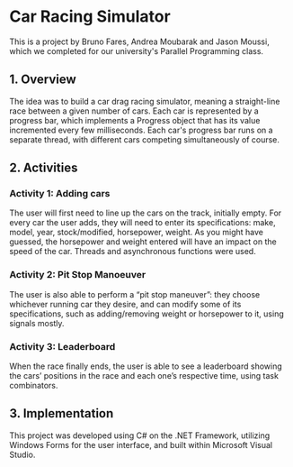 # Car Racing Simulator

This is a project by Bruno Fares, Andrea Moubarak and Jason Moussi, which we completed for our university's Parallel Programming class.

## 1. Overview

The idea was to build a car drag racing simulator, meaning a straight-line race between a given number of cars. 
Each car is represented by a progress bar, which implements a Progress object that has its value incremented every few milliseconds.
Each car's progress bar runs on a separate thread, with different cars competing simultaneously of course.

## 2. Activities

### Activity 1: Adding cars

The user will first need to line up the cars on the track, initially empty. For every car the user adds, they will need to enter its specifications: make, model, 
year, stock/modified, horsepower, weight. As you might have guessed, the horsepower and weight entered will have an impact on the speed of the car.
Threads and asynchronous functions were used. 

### Activity 2: Pit Stop Manoeuver

The user is also able to perform a “pit stop maneuver”: they choose whichever running car they desire, and can modify some of its specifications, 
such as adding/removing weight or horsepower to it, using signals mostly.

### Activity 3: Leaderboard

When the race finally ends, the user is able to see a leaderboard showing the cars’ positions in the race and each one’s respective time, using task combinators.

## 3. Implementation

This project was developed using C# on the .NET Framework, utilizing Windows Forms for the user interface, and built within Microsoft Visual Studio.
